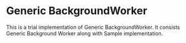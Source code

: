 # Generic BackgroundWorker
This is a trial implementation of Generic BackgroundWorker.
It consists Generic Background Worker along with Sample implementation.

